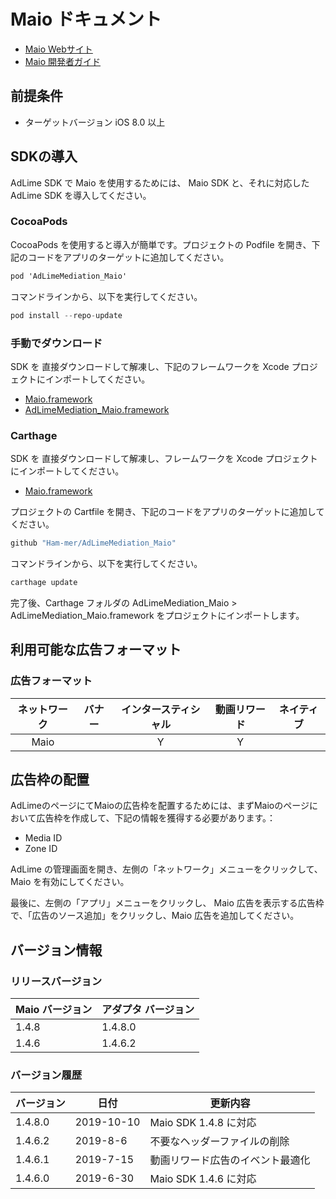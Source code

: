 # Maio ドキュメント
- [Maio Webサイト](https://maio.jp/)
- [Maio 開発者ガイド](https://github.com/imobile-maio/maio-iOS-SDK)

## 前提条件
- ターゲットバージョン iOS 8.0 以上

## SDKの導入

AdLime SDK で Maio を使用するためには、 Maio SDK と、それに対応した AdLime SDK を導入してください。

### CocoaPods

CocoaPods を使用すると導入が簡単です。プロジェクトの Podfile を開き、下記のコードをアプリのターゲットに追加してください。
```objectivec
pod 'AdLimeMediation_Maio'
```

コマンドラインから、以下を実行してください。
```objectivec
pod install --repo-update
```

### 手動でダウンロード
SDK を 直接ダウンロードして解凍し、下記のフレームワークを Xcode プロジェクトにインポートしてください。
- [Maio.framework](https://github.com/imobile-maio/maio-iOS-SDK/releases/download/v1.4.8/Maio.framework.zip)
- [AdLimeMediation_Maio.framework](https://github.com/Ham-mer/AdLime-iOS-Pub/raw/master/DownloadZip/AdLimeMediation_Maio/1.4.8.0.zip)

### Carthage
SDK を 直接ダウンロードして解凍し、フレームワークを Xcode プロジェクトにインポートしてください。
- [Maio.framework](https://github.com/imobile-maio/maio-iOS-SDK/releases/download/v1.4.8/Maio.framework.zip)

プロジェクトの Cartfile を開き、下記のコードをアプリのターゲットに追加してください。
```objectivec
github "Ham-mer/AdLimeMediation_Maio"
```

コマンドラインから、以下を実行してください。
```objectivec
carthage update
```

完了後、Carthage フォルダの AdLimeMediation_Maio > AdLimeMediation_Maio.framework をプロジェクトにインポートします。

## 利用可能な広告フォーマット

### 広告フォーマット
|ネットワーク|バナー|インタースティシャル|動画リワード|ネイティブ|
|:-----:|:----:|:----------:|:------:|:----:|
|Maio   |      | Y          |Y       |      |

## 広告枠の配置
AdLimeのページにてMaioの広告枠を配置するためには、まずMaioのページにおいて広告枠を作成して、下記の情報を獲得する必要があります。：  
- Media ID
- Zone ID

AdLime の管理画面を開き、左側の「ネットワーク」メニューをクリックして、Maio を有効にしてください。

最後に、左側の「アプリ」メニューをクリックし、 Maio 広告を表示する広告枠で、「広告のソース追加」をクリックし、Maio 広告を追加してください。

## バージョン情報

### リリースバージョン
| Maio バージョン     | アダプタ バージョン |
|:-----------------|:----------------|
| 1.4.8            | 1.4.8.0         |
| 1.4.6            | 1.4.6.2         |

### バージョン履歴
| バージョン        | 日付       | 更新内容                           |
|-----------------|------------|----------------------------------|
| 1.4.8.0         | 2019-10-10 | Maio SDK 1.4.8 に対応          |
| 1.4.6.2         | 2019-8-6   | 不要なヘッダーファイルの削除|
| 1.4.6.1         | 2019-7-15  | 動画リワード広告のイベント最適化     |
| 1.4.6.0         | 2019-6-30  | Maio SDK 1.4.6 に対応          |
